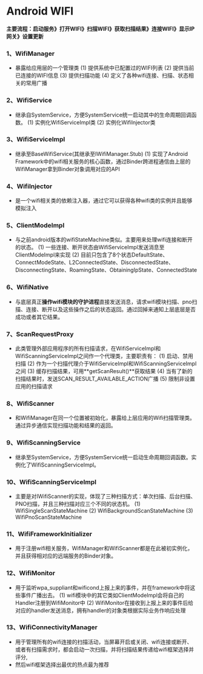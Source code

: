# Android WIFI

**主要流程：启动服务》打开WIFI》扫描WIFI》获取扫描结果》连接WIFI》显示IP网关》设置更新**

### 1、WifiManager

- 暴露给应用层的一个管理类
  (1) 提供系统中已配置过的WIFI列表
  (2) 提供当前已连接的WIFI信息
  (3) 提供扫描功能
  (4) 定义了各种wifi连接、扫描、状态相关的常用广播

### 2、WifiService

- 继承自SystemService，方便SystemService统一启动其中的生命周期回调函数。
  (1) 实例化WifiServiceImpl类
  (2) 实例化WifiInjector类

### 3、WifiServiceImpl

- 继承至BaseWifiService(其继承至IWifiManager.Stub)
  (1) 实现了Android Framework中的wifi相关服务的核心函数，通过Binder跨进程通信由上层的WifiManager拿到Binder对象调用对应的API

### 4、WifiInjector

- 是一个wifi相关类的依赖注入器，通过它可以获得各种wifi类的实例并且能够模拟注入

### 5、ClientModeImpl

- 与之前android版本的wifiStateMachine类似。主要用来处理wifi连接和断开的状态。
  (1) 一些连接、断开状态由WifiServiceImpl发送消息至ClientModeImpl来实现
  (2)
  目前只包含了8个状态DefaultState、ConnectModeState、L2ConnectedState、DisconnectedState、DisconnectingState、RoamingState、ObtainingIpState、ConnectedState

### 6、WifiNative

- 与底层真正**操作wifi模块的守护进程**直接发送消息，请求wifi模块扫描、pno扫描、连接、断开以及这些操作之后的状态返回。通过回掉来通知上层底层是否成功或者其它结果。

### 7、ScanRequestProxy

- 此类管理外部应用程序的所有扫描请求，在WifiServiceImpl和WifiScanningServiceImpl之间作一个代理类，主要职责有：
  (1) 启动、禁用扫描
  (2) 作为一个扫描代理介于WifiServiceImpl和WifiScanningServiceImpl之间
  (3) 缓存扫描结果，可用**getScanResult()**获取结果
  (4) 当有了新的扫描结果时，发送SCAN_RESULT_AVAILABLE_ACTION广播
  (5) 限制非设置应用的扫描请求

### 8、WifiScanner

- 和WifiManager在同一个位置被初始化，暴露给上层应用的Wifi扫描管理类。通过异步通信实现扫描功能和结果的返回。

### 9、WifiScanningService

- 继承至SystemService，方便SystemService统一启动生命周期回调函数。实例化了WifiScanningServiceImpl。

### 10、WifiScanningServiceImpl

- 主要是对IWifiScanner的实现，体现了三种扫描方式：单次扫描、后台扫描、PNO扫描，并且三种扫描对应三个不同的状态机。
  (1) WifiSingleScanStateMachine
  (2) WifiBackgroundScanStateMachine
  (3) WifiPnoScanStateMachine

### 11、WifiFrameworkInitializer

- 用于注册wifi相关服务，WifiManager和WifiScanner都是在此被初实例化，并且获得相对应的远端服务的Binder对象。

### 12、WifiMonitor

- 用于监听wpa_suppliant和wificond上报上来的事件，并在framework中将这些事件广播出去。
  (1) wifi模块中的其它类如ClientModeImpl会将自己的Handler注册到WifiMonitor中
  (2) WifiMonitor在接收到上报上来的事件后给对应的handler发送消息，拥有handler的对象类根据实际业务作响应处理

### 13、WifiConnectivityManager

- 用于管理所有的wifi连接的扫描活动，当屏幕开启或关闭、wifi连接或断开、或者有扫描需求时，都会启动一次扫描，并将扫描结果传递给wifi框架选择并评分,
- 然后wifi框架选择出最优的热点最为推荐


